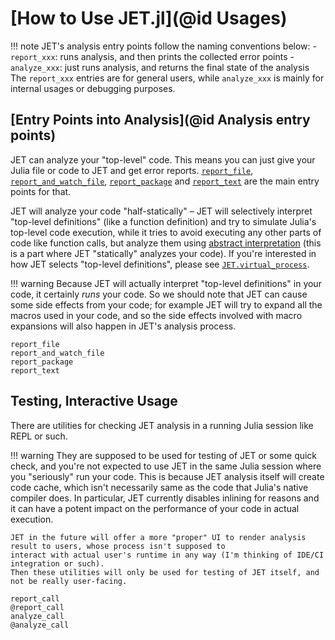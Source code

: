 # [How to Use JET.jl](@id Usages)

!!! note
    JET's analysis entry points follow the naming conventions below:
    - `report_xxx`: runs analysis, and then prints the collected error points
    - `analyze_xxx`: just runs analysis, and returns the final state of the analysis
    The `report_xxx` entries are for general users, while `analyze_xxx` is mainly for internal usages or debugging purposes.


## [Entry Points into Analysis](@id Analysis entry points)

JET can analyze your "top-level" code.
This means you can just give your Julia file or code to JET and get error reports.
[`report_file`](@ref), [`report_and_watch_file`](@ref), [`report_package`](@ref) and [`report_text`](@ref) are the main entry points for that.

JET will analyze your code "half-statically" – JET will selectively interpret "top-level definitions" (like a function definition)
and try to simulate Julia's top-level code execution, while it tries to avoid executing any other parts of code like function calls,
but analyze them using [abstract interpretation](https://en.wikipedia.org/wiki/Abstract_interpretation) (this is a part where JET "statically" analyzes your code).
If you're interested in how JET selects "top-level definitions", please see [`JET.virtual_process`](@ref).

!!! warning
    Because JET will actually interpret "top-level definitions" in your code, it certainly _runs_ your code.
    So we should note that JET can cause some side effects from your code; for example JET will try to expand all the
    macros used in your code, and so the side effects involved with macro expansions will also happen in JET's analysis process.

```@docs
report_file
report_and_watch_file
report_package
report_text
```


## Testing, Interactive Usage

There are utilities for checking JET analysis in a running Julia session like REPL or such.

!!! warning
    They are supposed to be used for testing of JET or some quick check, and you're not expected to use JET in the same
    Julia session where you "seriously" run your code.
    This is because JET analysis itself will create code cache, which isn't necessarily same as the code that Julia's native
    compiler does. In particular, JET currently disables inlining for reasons and it can have a potent impact on the
    performance of your code in actual execution.

    JET in the future will offer a more "proper" UI to render analysis result to users, whose process isn't supposed to
    interact with actual user's runtime in any way (I'm thinking of IDE/CI integration or such).
    Then these utilities will only be used for testing of JET itself, and not be really user-facing.

```@docs
report_call
@report_call
analyze_call
@analyze_call
```
